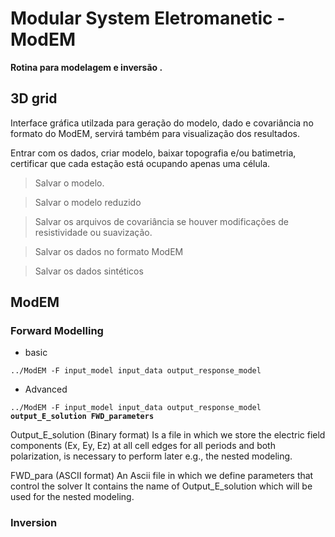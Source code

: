 # Modular System Eletromanetic - ModEM
**Rotina para modelagem e inversão .**


## 3D grid
Interface gráfica utilzada para geração do modelo, dado e covariância no formato do ModEM, servirá também para visualização dos resultados.

Entrar com os dados, criar modelo, baixar topografia e/ou batimetria, certificar que cada estação está ocupando apenas uma célula.
> Salvar o modelo.

> Salvar o modelo reduzido

> Salvar os arquivos de covariância se houver modificações de resistividade ou suavização.

> Salvar os dados no formato ModEM

> Salvar os dados sintéticos

## ModEM

### Forward Modelling
* basic

`../ModEM -F input_model input_data output_response_model`

* Advanced

`../ModEM -F input_model input_data output_response_model` **`output_E_solution FWD_parameters`**

Output_E_solution (Binary format)
Is a file in which we store the electric field components (Ex, Ey, Ez) at all cell edges for all periods and both polarization,
is necessary to perform later e.g., the nested modeling.

FWD_para (ASCII format)
An Ascii file in which we define parameters that control the solver 
It contains the name of Output_E_solution which will be used for the nested modeling.


### Inversion

